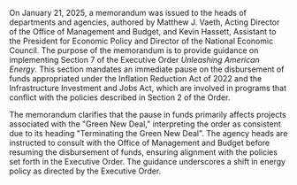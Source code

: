 On January 21, 2025, a memorandum was issued to the heads of departments and agencies, authored by Matthew J. Vaeth, Acting Director of the Office of Management and Budget, and Kevin Hassett, Assistant to the President for Economic Policy and Director of the National Economic Council. The purpose of the memorandum is to provide guidance on implementing Section 7 of the Executive Order *Unleashing American Energy*. This section mandates an immediate pause on the disbursement of funds appropriated under the Inflation Reduction Act of 2022 and the Infrastructure Investment and Jobs Act, which are involved in programs that conflict with the policies described in Section 2 of the Order.

The memorandum clarifies that the pause in funds primarily affects projects associated with the "Green New Deal," interpreting the order as consistent due to its heading "Terminating the Green New Deal". The agency heads are instructed to consult with the Office of Management and Budget before resuming the disbursement of funds, ensuring alignment with the policies set forth in the Executive Order. The guidance underscores a shift in energy policy as directed by the Executive Order.
